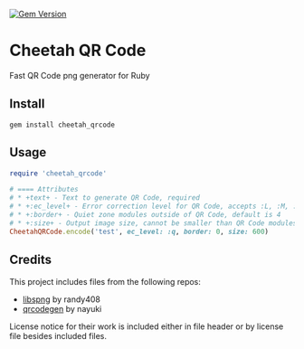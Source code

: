 [![Gem Version](https://badge.fury.io/rb/cheetah_qrcode.svg)](https://badge.fury.io/rb/cheetah_qrcode)

# Cheetah QR Code

Fast QR Code png generator for Ruby

## Install

```shell
gem install cheetah_qrcode
```

## Usage

```ruby
require 'cheetah_qrcode'

# ==== Attributes
# * +text+ - Text to generate QR Code, required
# * +:ec_level+ - Error correction level for QR Code, accepts :L, :M, :Q, :H, default is :M
# * +:border+ - Quiet zone modules outside of QR Code, default is 4
# * +:size+ - Output image size, cannot be smaller than QR Code modules size, default is QR Code modules size
CheetahQRCode.encode('test', ec_level: :q, border: 0, size: 600)
```

## Credits

This project includes files from the following repos:

- [libspng](https://github.com/randy408/libspng) by randy408
- [qrcodegen](https://github.com/nayuki/QR-Code-generator) by nayuki

License notice for their work is included either in file header or by license file besides included files.
